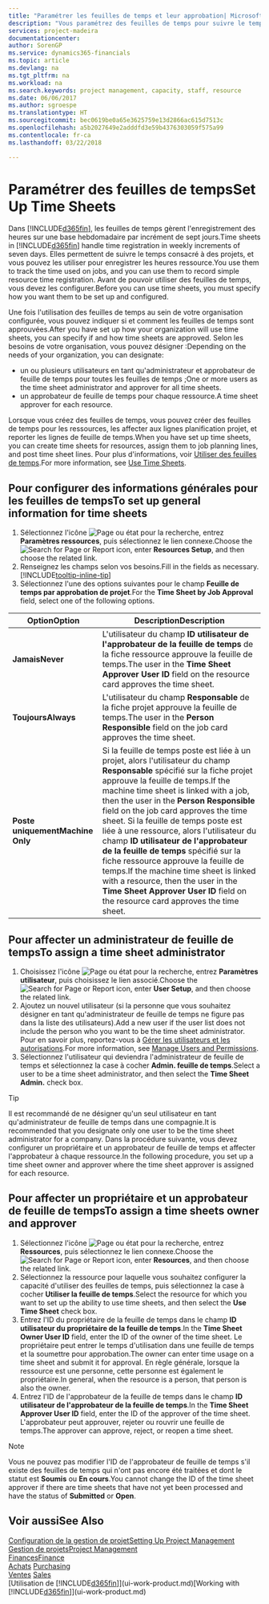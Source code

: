 ```yaml
---
title: "Paramétrer les feuilles de temps et leur approbation| Microsoft Docs"
description: "Vous paramétrez des feuilles de temps pour suivre le temps consacré aux projets et l'utilisation des ressources, vous aider à gérer des projets, à recruter du personnel, et à anticiper vos capacités"
services: project-madeira
documentationcenter: 
author: SorenGP
ms.service: dynamics365-financials
ms.topic: article
ms.devlang: na
ms.tgt_pltfrm: na
ms.workload: na
ms.search.keywords: project management, capacity, staff, resource
ms.date: 06/06/2017
ms.author: sgroespe
ms.translationtype: HT
ms.sourcegitcommit: bec0619be0a65e3625759e13d2866ac615d7513c
ms.openlocfilehash: a5b2027649e2adddfd3e59b4376303059f575a99
ms.contentlocale: fr-ca
ms.lasthandoff: 03/22/2018

---
```

# <a name="set-up-time-sheets"></a><span data-ttu-id="0bd37-103">Paramétrer des feuilles de temps</span><span class="sxs-lookup"><span data-stu-id="0bd37-103">Set Up Time Sheets</span></span>
<span data-ttu-id="0bd37-104">Dans [!INCLUDE[d365fin](includes/d365fin_md.md)], les feuilles de temps gèrent l'enregistrement des heures sur une base hebdomadaire par incrément de sept jours.</span><span class="sxs-lookup"><span data-stu-id="0bd37-104">Time sheets in [!INCLUDE[d365fin](includes/d365fin_md.md)] handle time registration in weekly increments of seven days.</span></span> <span data-ttu-id="0bd37-105">Elles permettent de suivre le temps consacré à des projets, et vous pouvez les utiliser pour enregistrer les heures ressource.</span><span class="sxs-lookup"><span data-stu-id="0bd37-105">You use them to track the time used on jobs, and you can use them to record simple resource time registration.</span></span> <span data-ttu-id="0bd37-106">Avant de pouvoir utiliser des feuilles de temps, vous devez les configurer.</span><span class="sxs-lookup"><span data-stu-id="0bd37-106">Before you can use time sheets, you must specify how you want them to be set up and configured.</span></span>

<span data-ttu-id="0bd37-107">Une fois l'utilisation des feuilles de temps au sein de votre organisation configurée, vous pouvez indiquer si et comment les feuilles de temps sont approuvées.</span><span class="sxs-lookup"><span data-stu-id="0bd37-107">After you have set up how your organization will use time sheets, you can specify if and how time sheets are approved.</span></span> <span data-ttu-id="0bd37-108">Selon les besoins de votre organisation, vous pouvez désigner :</span><span class="sxs-lookup"><span data-stu-id="0bd37-108">Depending on the needs of your organization, you can designate:</span></span>

* <span data-ttu-id="0bd37-109">un ou plusieurs utilisateurs en tant qu'administrateur et approbateur de feuille de temps pour toutes les feuilles de temps ;</span><span class="sxs-lookup"><span data-stu-id="0bd37-109">One or more users as the time sheet administrator and approver for all time sheets.</span></span>
* <span data-ttu-id="0bd37-110">un approbateur de feuille de temps pour chaque ressource.</span><span class="sxs-lookup"><span data-stu-id="0bd37-110">A time sheet approver for each resource.</span></span>

<span data-ttu-id="0bd37-111">Lorsque vous créez des feuilles de temps, vous pouvez créer des feuilles de temps pour les ressources, les affecter aux lignes planification projet, et reporter les lignes de feuille de temps.</span><span class="sxs-lookup"><span data-stu-id="0bd37-111">When you have set up time sheets, you can create time sheets for resources, assign them to job planning lines, and post time sheet lines.</span></span> <span data-ttu-id="0bd37-112">Pour plus d'informations, voir [Utiliser des feuilles de temps](projects-how-use-time-sheets.md).</span><span class="sxs-lookup"><span data-stu-id="0bd37-112">For more information, see [Use Time Sheets](projects-how-use-time-sheets.md).</span></span>

## <a name="to-set-up-general-information-for-time-sheets"></a><span data-ttu-id="0bd37-113">Pour configurer des informations générales pour les feuilles de temps</span><span class="sxs-lookup"><span data-stu-id="0bd37-113">To set up general information for time sheets</span></span>
1. <span data-ttu-id="0bd37-114">Sélectionnez l'icône ![Page ou état pour la recherche](media/ui-search/search_small.png "icône Page ou état pour la recherche"), entrez **Paramètres ressources**, puis sélectionnez le lien connexe.</span><span class="sxs-lookup"><span data-stu-id="0bd37-114">Choose the ![Search for Page or Report](media/ui-search/search_small.png "Search for Page or Report icon") icon, enter **Resources Setup**, and then choose the related link.</span></span>  
2. <span data-ttu-id="0bd37-115">Renseignez les champs selon vos besoins.</span><span class="sxs-lookup"><span data-stu-id="0bd37-115">Fill in the fields as necessary.</span></span> [!INCLUDE[tooltip-inline-tip](includes/tooltip-inline-tip_md.md)]
3. <span data-ttu-id="0bd37-116">Sélectionnez l'une des options suivantes pour le champ **Feuille de temps par approbation de projet**.</span><span class="sxs-lookup"><span data-stu-id="0bd37-116">For the **Time Sheet by Job Approval** field, select one of the following options.</span></span>

| <span data-ttu-id="0bd37-117">Option</span><span class="sxs-lookup"><span data-stu-id="0bd37-117">Option</span></span> | <span data-ttu-id="0bd37-118">Description</span><span class="sxs-lookup"><span data-stu-id="0bd37-118">Description</span></span> |
| --- | --- |
| <span data-ttu-id="0bd37-119">**Jamais**</span><span class="sxs-lookup"><span data-stu-id="0bd37-119">**Never**</span></span> |<span data-ttu-id="0bd37-120">L'utilisateur du champ **ID utilisateur de l'approbateur de la feuille de temps** de la fiche ressource approuve la feuille de temps.</span><span class="sxs-lookup"><span data-stu-id="0bd37-120">The user in the **Time Sheet Approver User ID** field on the resource card approves the time sheet.</span></span> |
| <span data-ttu-id="0bd37-121">**Toujours**</span><span class="sxs-lookup"><span data-stu-id="0bd37-121">**Always**</span></span> |<span data-ttu-id="0bd37-122">L'utilisateur du champ **Responsable** de la fiche projet approuve la feuille de temps.</span><span class="sxs-lookup"><span data-stu-id="0bd37-122">The user in the **Person Responsible** field on the job card approves the time sheet.</span></span> |
| <span data-ttu-id="0bd37-123">**Poste uniquement**</span><span class="sxs-lookup"><span data-stu-id="0bd37-123">**Machine Only**</span></span> |<span data-ttu-id="0bd37-124">Si la feuille de temps poste est liée à un projet, alors l'utilisateur du champ **Responsable** spécifié sur la fiche projet approuve la feuille de temps.</span><span class="sxs-lookup"><span data-stu-id="0bd37-124">If the machine time sheet is linked with a job, then the user in the **Person Responsible** field on the job card approves the time sheet.</span></span> <span data-ttu-id="0bd37-125">Si la feuille de temps poste est liée à une ressource, alors l'utilisateur du champ **ID utilisateur de l'approbateur de la feuille de temps** spécifié sur la fiche ressource approuve la feuille de temps.</span><span class="sxs-lookup"><span data-stu-id="0bd37-125">If the machine time sheet is linked with a resource, then the user in the **Time Sheet Approver User ID** field on the resource card approves the time sheet.</span></span> |

## <a name="to-assign-a-time-sheet-administrator"></a><span data-ttu-id="0bd37-126">Pour affecter un administrateur de feuille de temps</span><span class="sxs-lookup"><span data-stu-id="0bd37-126">To assign a time sheet administrator</span></span>
1. <span data-ttu-id="0bd37-127">Choisissez l'icône ![Page ou état pour la recherche](media/ui-search/search_small.png "icône Page ou état pour la recherche"), entrez **Paramètres utilisateur**, puis choisissez le lien associé.</span><span class="sxs-lookup"><span data-stu-id="0bd37-127">Choose the ![Search for Page or Report](media/ui-search/search_small.png "Search for Page or Report icon") icon, enter **User Setup**, and then choose the related link.</span></span>  
2. <span data-ttu-id="0bd37-128">Ajoutez un nouvel utilisateur (si la personne que vous souhaitez désigner en tant qu'administrateur de feuille de temps ne figure pas dans la liste des utilisateurs).</span><span class="sxs-lookup"><span data-stu-id="0bd37-128">Add a new user if the user list does not include the person who you want to be the time sheet administrator.</span></span> <span data-ttu-id="0bd37-129">Pour en savoir plus, reportez-vous à [Gérer les utilisateurs et les autorisations](ui-how-users-permissions.md).</span><span class="sxs-lookup"><span data-stu-id="0bd37-129">For more information, see [Manage Users and Permissions](ui-how-users-permissions.md).</span></span>
3. <span data-ttu-id="0bd37-130">Sélectionnez l'utilisateur qui deviendra l'administrateur de feuille de temps et sélectionnez la case à cocher **Admin. feuille de temps**.</span><span class="sxs-lookup"><span data-stu-id="0bd37-130">Select a user to be a time sheet administrator, and then select the **Time Sheet Admin.** check box.</span></span>  

> [!TIP]  
>   <span data-ttu-id="0bd37-131">Il est recommandé de ne désigner qu'un seul utilisateur en tant qu'administrateur de feuille de temps dans une compagnie.</span><span class="sxs-lookup"><span data-stu-id="0bd37-131">It is recommended that you designate only one user to be the time sheet administrator for a company.</span></span> <span data-ttu-id="0bd37-132">Dans la procédure suivante, vous devez configurer un propriétaire et un approbateur de feuille de temps et affecter l'approbateur à chaque ressource.</span><span class="sxs-lookup"><span data-stu-id="0bd37-132">In the following procedure, you set up a time sheet owner and approver where the time sheet approver is assigned for each resource.</span></span>  

## <a name="to-assign-a-time-sheets-owner-and-approver"></a><span data-ttu-id="0bd37-133">Pour affecter un propriétaire et un approbateur de feuille de temps</span><span class="sxs-lookup"><span data-stu-id="0bd37-133">To assign a time sheets owner and approver</span></span>
1. <span data-ttu-id="0bd37-134">Sélectionnez l'icône ![Page ou état pour la recherche](media/ui-search/search_small.png "icône Page ou état pour la recherche"), entrez **Ressources**, puis sélectionnez le lien connexe.</span><span class="sxs-lookup"><span data-stu-id="0bd37-134">Choose the ![Search for Page or Report](media/ui-search/search_small.png "Search for Page or Report icon") icon, enter **Resources**, and then choose the related link.</span></span>
2. <span data-ttu-id="0bd37-135">Sélectionnez la ressource pour laquelle vous souhaitez configurer la capacité d'utiliser des feuilles de temps, puis sélectionnez la case à cocher **Utiliser la feuille de temps**.</span><span class="sxs-lookup"><span data-stu-id="0bd37-135">Select the resource for which you want to set up the ability to use time sheets, and then select the **Use Time Sheet** check box.</span></span>  
3. <span data-ttu-id="0bd37-136">Entrez l'ID du propriétaire de la feuille de temps dans le champ **ID utilisateur du propriétaire de la feuille de temps**.</span><span class="sxs-lookup"><span data-stu-id="0bd37-136">In the **Time Sheet Owner User ID** field, enter the ID of the owner of the time sheet.</span></span> <span data-ttu-id="0bd37-137">Le propriétaire peut entrer le temps d'utilisation dans une feuille de temps et la soumettre pour approbation.</span><span class="sxs-lookup"><span data-stu-id="0bd37-137">The owner can enter time usage on a time sheet and submit it for approval.</span></span> <span data-ttu-id="0bd37-138">En règle générale, lorsque la ressource est une personne, cette personne est également le propriétaire.</span><span class="sxs-lookup"><span data-stu-id="0bd37-138">In general, when the resource is a person, that person is also the owner.</span></span>  
4. <span data-ttu-id="0bd37-139">Entrez l'ID de l'approbateur de la feuille de temps dans le champ **ID utilisateur de l'approbateur de la feuille de temps**.</span><span class="sxs-lookup"><span data-stu-id="0bd37-139">In the **Time Sheet Approver User ID** field, enter the ID of the approver of the time sheet.</span></span> <span data-ttu-id="0bd37-140">L'approbateur peut approuver, rejeter ou rouvrir une feuille de temps.</span><span class="sxs-lookup"><span data-stu-id="0bd37-140">The approver can approve, reject, or reopen a time sheet.</span></span>  

> [!NOTE]  
>   <span data-ttu-id="0bd37-141">Vous ne pouvez pas modifier l'ID de l'approbateur de feuille de temps s'il existe des feuilles de temps qui n'ont pas encore été traitées et dont le statut est **Soumis** ou **En cours**.</span><span class="sxs-lookup"><span data-stu-id="0bd37-141">You cannot change the ID of the time sheet approver if there are time sheets that have not yet been processed and have the status of **Submitted** or **Open**.</span></span>

## <a name="see-also"></a><span data-ttu-id="0bd37-142">Voir aussi</span><span class="sxs-lookup"><span data-stu-id="0bd37-142">See Also</span></span>
[<span data-ttu-id="0bd37-143">Configuration de la gestion de projet</span><span class="sxs-lookup"><span data-stu-id="0bd37-143">Setting Up Project Management</span></span>](projects-setup-projects.md)  
[<span data-ttu-id="0bd37-144">Gestion de projets</span><span class="sxs-lookup"><span data-stu-id="0bd37-144">Project Management</span></span>](projects-manage-projects.md)  
[<span data-ttu-id="0bd37-145">Finances</span><span class="sxs-lookup"><span data-stu-id="0bd37-145">Finance</span></span>](finance.md)  
<span data-ttu-id="0bd37-146">[Achats](purchasing-manage-purchasing.md)       </span><span class="sxs-lookup"><span data-stu-id="0bd37-146">[Purchasing](purchasing-manage-purchasing.md)       </span></span>  
<span data-ttu-id="0bd37-147">[Ventes](sales-manage-sales.md)    </span><span class="sxs-lookup"><span data-stu-id="0bd37-147">[Sales](sales-manage-sales.md)    </span></span>  
<span data-ttu-id="0bd37-148">[Utilisation de [!INCLUDE[d365fin](includes/d365fin_md.md)]](ui-work-product.md)</span><span class="sxs-lookup"><span data-stu-id="0bd37-148">[Working with [!INCLUDE[d365fin](includes/d365fin_md.md)]](ui-work-product.md)</span></span>  

